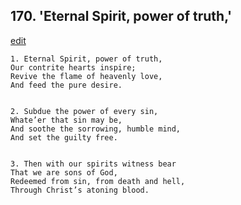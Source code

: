 
## 170.  'Eternal Spirit, power of truth,'
[edit](https://docs.google.com/document/d/1Qo5YDEfa0AkxdHoPWfHmeFLJValbQ4tc/edit?mode=html)



    1. Eternal Spirit, power of truth,
    Our contrite hearts inspire;
    Revive the flame of heavenly love,
    And feed the pure desire.


    2. Subdue the power of every sin,
    Whate’er that sin may be,
    And soothe the sorrowing, humble mind,
    And set the guilty free.


    3. Then with our spirits witness bear
    That we are sons of God,
    Redeemed from sin, from death and hell,
    Through Christ’s atoning blood.
